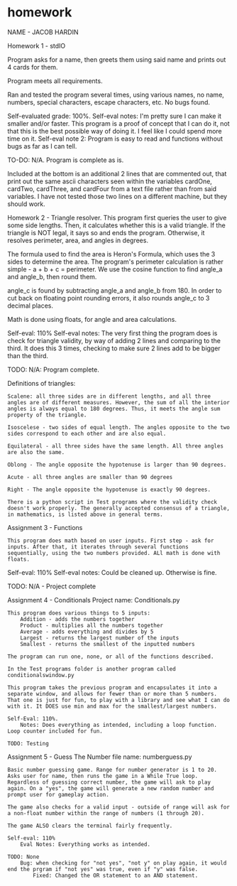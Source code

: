 # homework

NAME - JACOB HARDIN

Homework 1 - stdIO

Program asks for a name, then greets them using said name and prints out 4 cards for them.

Program meets all requirements.

Ran and tested the program several times, using various names, no name, numbers, special characters, escape characters, etc. No bugs found.

Self-evaluated grade: 100%.
Self-eval notes: I'm pretty sure I can make it smaller and/or faster. This program is a proof of concept that I can do it, not that this is the best possible way of doing it. I feel like I could spend more time on it.
Self-eval note 2: Program is easy to read and functions without bugs as far as I can tell.

TO-DO: N/A. Program is complete as is.


Included at the bottom is an additional 2 lines that are commented out, that print out the same ascii characters seen within the variables cardOne, cardTwo, cardThree, and cardFour from a text file rather than from said variables. I have not tested those two lines on a different machine, but they should work.



Homework 2 - Triangle resolver.
This program first queries the user to give some side lengths. Then, it calculates whether this is a valid triangle. If the triangle is NOT legal, it says so and ends the program. Otherwise, it resolves perimeter, area, and angles in degrees.

The formula used to find the area is Heron's Formula, which uses the 3 sides to determine the area. The program's perimeter calculation is rather simple - a + b + c = perimeter. We use the cosine function to find angle_a and angle_b, then round them.

angle_c is found by subtracting angle_a and angle_b from 180. In order to cut back on floating point rounding errors, it also rounds angle_c to 3 decimal places.

Math is done using floats, for angle and area calculations.

Self-eval: 110%
Self-eval notes: The very first thing the program does is check for triangle validity, by way of adding 2 lines and comparing to the third. It does this 3 times, checking to make sure 2 lines add to be bigger than the third.

TODO:
    N/A: Program complete.

Definitions of triangles: 

    Scalene: all three sides are in different lengths, and all three angles are of different measures. However, the sum of all the interior angles is always equal to 180 degrees. Thus, it meets the angle sum property of the triangle.

    Isoscelese - two sides of equal length. The angles opposite to the two sides correspond to each other and are also equal.

    Equilateral - all three sides have the same length. All three angles are also the same.

    Oblong - The angle opposite the hypotenuse is larger than 90 degrees.

    Acute - all three angles are smaller than 90 degrees

    Right - The angle opposite the hypotenuse is exactly 90 degrees.

    There is a python script in Test programs where the validity check doesn't work properly. The generally accepted consensus of a triangle, in mathematics, is listed above in general terms.

 Assignment 3 - Functions

    This program does math based on user inputs. First step - ask for inputs. After that, it iterates through several functions sequentially, using the two numbers provided. ALl math is done with floats.

Self-eval: 110%
Self-eval notes: Could be cleaned up. Otherwise is fine.

TODO:
    N/A - Project complete


Assignment 4 - Conditionals
    Project name: Conditionals.py

    This program does various things to 5 inputs:
        Addition - adds the numbers together
        Product - multiplies all the numbers together
        Average - adds everything and divides by 5
        Largest - returns the largest number of the inputs
        Smallest - returns the smallest of the inputted numbers
    
    The program can run one, none, or all of the functions described.

    In the Test programs folder is another program called conditionalswindow.py
    
    This program takes the previous program and encapsulates it into a separate window, and allows for fewer than or more than 5 numbers. That one is just for fun, to play with a library and see what I can do with it. It DOES use min and max for the smallest/largest numbers.

    Self-Eval: 110%.
        Notes: Does everything as intended, including a loop function. Loop counter included for fun.

    TODO: Testing


Assignment 5 - Guess The Number
    file name: numberguess.py

    Basic number guessing game. Range for number generator is 1 to 20. Asks user for name, then runs the game in a While True loop. Regardless of guessing correct number, the game will ask to play again. On a "yes", the game will generate a new random number and prompt user for gameplay action.

    The game also checks for a valid input - outside of range will ask for a non-float number within the range of numbers (1 through 20).

    The game ALSO clears the terminal fairly frequently.

    Self-eval: 110%
        Eval Notes: Everything works as intended.

    TODO: None
        Bug: when checking for "not yes", "not y" on play again, it would end the prgram if "not yes" was true, even if "y" was false.
            Fixed: Changed the OR statement to an AND statement.
        

